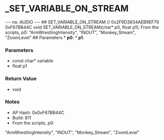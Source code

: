 # _SET_VARIABLE_ON_STREAM

--- ns: AUDIO --- ## SET_VARIABLE_ON_STREAM  // 0x2F9D3834AEB9EF79 0xF67BB44C void SET_VARIABLE_ON_STREAM(char* p0, float p1);  From the scripts, p0: "ArmWrestlingIntensity", "INOUT", "Monkey_Stream", "ZoomLevel"  ## Parameters * **p0**: * **p1**:

### Parameters
* const char* variable
* float p1

### Return Value
* void

### Notes
* AP Hash: 0x0xF67BB44C
* Build: 811
* From the scripts, p0:

"ArmWrestlingIntensity",
"INOUT",
"Monkey_Stream",
"ZoomLevel"

